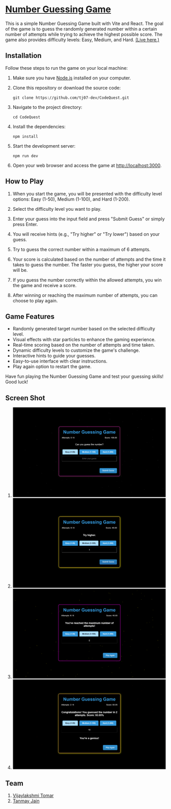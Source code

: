 # [Number Guessing Game](https://main--spontaneous-fox-c67dc8.netlify.app/)

This is a simple Number Guessing Game built with Vite and React. The goal of the game is to guess the randomly generated number within a certain number of attempts while trying to achieve the highest possible score. The game also provides difficulty levels: Easy, Medium, and Hard.
[(Live here.)](https://main--spontaneous-fox-c67dc8.netlify.app/)

## Installation

Follow these steps to run the game on your local machine:

1. Make sure you have [Node.js](https://nodejs.org/) installed on your computer.

2. Clone this repository or download the source code:

   ```shell
   git clone https://github.com/tj07-dev/CodeQuest.git
   ```

3. Navigate to the project directory:

   ```shell
   cd CodeQuest
   ```

4. Install the dependencies:

   ```shell
   npm install
   ```

5. Start the development server:

   ```shell
   npm run dev
   ```

6. Open your web browser and access the game at [http://localhost:3000](http://localhost:3000).

## How to Play 

1. When you start the game, you will be presented with the difficulty level options: Easy (1-50), Medium (1-100), and Hard (1-200).

2. Select the difficulty level you want to play.

3. Enter your guess into the input field and press "Submit Guess" or simply press Enter.

4. You will receive hints (e.g., "Try higher" or "Try lower") based on your guess.

5. Try to guess the correct number within a maximum of 6 attempts.

6. Your score is calculated based on the number of attempts and the time it takes to guess the number. The faster you guess, the higher your score will be.

7. If you guess the number correctly within the allowed attempts, you win the game and receive a score.

8. After winning or reaching the maximum number of attempts, you can choose to play again.

## Game Features

- Randomly generated target number based on the selected difficulty level.
- Visual effects with star particles to enhance the gaming experience.
- Real-time scoring based on the number of attempts and time taken.
- Dynamic difficulty levels to customize the game's challenge.
- Interactive hints to guide your guesses.
- Easy-to-use interface with clear instructions.
- Play again option to restart the game.

Have fun playing the Number Guessing Game and test your guessing skills! Good luck!

## Screen Shot

1. ![Easy Mode Screenshot](Screenshots/CanYouGuessTheNumber.png)
2. ![Easy Mode Screenshot](Screenshots/Hints.png)
3. ![Easy Mode Screenshot](Screenshots/Lost.png)
4. ![Easy Mode Screenshot](Screenshots/Won.png)

## Team

1. [Vijaylakshmi Tomar](https://www.linkedin.com/in/vijaylakshmi-tomar-9042971a1/)
2. [Tanmay Jain](https://www.linkedin.com/in/tj07/)
